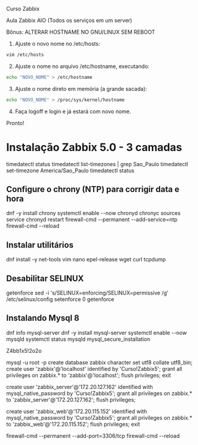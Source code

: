 Curso Zabbix

Aula Zabbix AIO (Todos os serviços em um server)

Bônus:
ALTERAR HOSTNAME NO GNU/LINUX SEM REBOOT

1. Ajuste o novo nome no /etc/hosts:
```sh
vim /etc/hosts
```

2. Ajuste o nome no arquivo /etc/hostname, executando:
```sh
echo "NOVO_NOME" > /etc/hostname
```

3. Ajuste o nome direto em memória (a grande sacada):
```sh
echo "NOVO_NOME" > /proc/sys/kernel/hostname
```
4. Faça logoff e login e já estará com novo nome.

Pronto!


# Instalação Zabbix 5.0 - 3 camadas

timedatectl status
timedatectl list-timezones | grep Sao_Paulo
timedatectl set-timezone America/Sao_Paulo
timedatectl status

## Configure o chrony (NTP) para corrigir data e hora

dnf -y install chrony
systemctl enable --now chronyd
chronyc sources
service chronyd restart
firewall-cmd --permanent --add-service=ntp
firewall-cmd --reload

## Instalar utilitários

dnf install -y net-tools vim nano epel-release wget curl tcpdump

## Desabilitar SELINUX

getenforce
sed -i 's/SELINUX=enforcing/SELINUX=permissive /g' /etc/selinux/config
setenforce 0
getenforce

## Instalando Mysql 8

dnf info mysql-server
dnf -y install mysql-server
systemctl enable --now mysqld
systemctl status mysqld
mysql_secure_installation 

Z4bb1x5!2o2o

mysql -u root -p
create database zabbix character set utf8 collate utf8_bin;
create user 'zabbix'@'localhost' identified by 'Curso!Zabbix5';
grant all privileges on zabbix.* to 'zabbix'@'localhost';
flush privileges;
exit

create user 'zabbix_server'@'172.20.127.162' identified with mysql_native_password by 'Curso!Zabbix5';
grant all privileges on zabbix.* to 'zabbix_server'@'172.20.127.162';
flush privileges;

create user 'zabbix_web'@'172.20.115.152' identified with mysql_native_password by 'Curso!Zabbix5';
grant all privileges on zabbix.* to 'zabbix_web'@'172.20.115.152';
flush privileges;
exit

firewall-cmd --permanent --add-port=3306/tcp
firewall-cmd --reload
